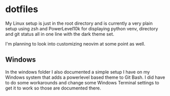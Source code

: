 # dotfiles
My Linux setup is just in the root directory and is currently a very plain setup using zsh and PowerLevel10k for displaying python venv, directory and git status all in one line with the dark theme set. 

I'm planning to look into customizing neovim at some point as well.

## Windows
In the windows folder I also documented a simple setup I have on my Windows system that adds a powerlevel based theme to Git Bash. I did have to do some workarounds and change some Windows Terminal settings to get it to work so those are documented there.
